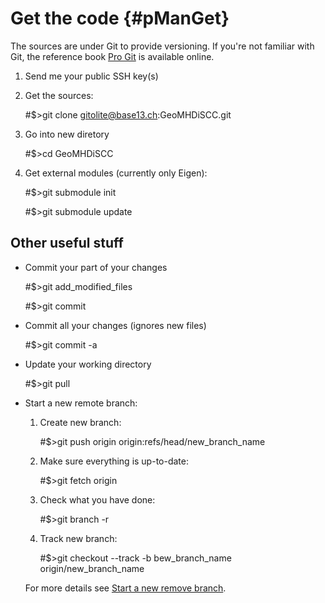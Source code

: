 Get the code {#pManGet}
============

The sources are under Git to provide versioning. If you're not familiar with Git, the reference book [Pro Git](http://git-scm.com/book/) is available online.

1. Send me your public SSH key(s)

2. Get the sources:

   #$>git clone gitolite@base13.ch:GeoMHDiSCC.git

3. Go into new diretory

   #$>cd GeoMHDiSCC

4. Get external modules (currently only Eigen):

   #$>git submodule init

   #$>git submodule update

Other useful stuff
------------------

- Commit your part of your changes

   #$>git add_modified_files

   #$>git commit

- Commit all your changes (ignores new files)

   #$>git commit -a

- Update your working directory

   #$>git pull

- Start a new remote branch:

   1. Create new branch:

      #$>git push origin origin:refs/head/new_branch_name

   2. Make sure everything is up-to-date:

      #$>git fetch origin

   3. Check what you have done:

      #$>git branch -r

   4. Track new branch:

      #$>git checkout \-\-track -b bew_branch_name origin/new_branch_name

   For more details see [Start a new remove branch](http://www.zorched.net/2008/04/14/start-a-new-branch-on-your-remote-git-repository/).
